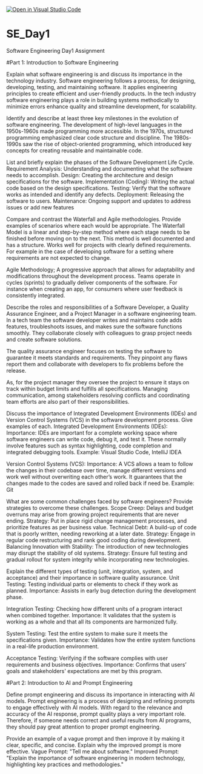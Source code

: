 [![Open in Visual Studio Code](https://classroom.github.com/assets/open-in-vscode-2e0aaae1b6195c2367325f4f02e2d04e9abb55f0b24a779b69b11b9e10269abc.svg)](https://classroom.github.com/online_ide?assignment_repo_id=15542303&assignment_repo_type=AssignmentRepo)
# SE_Day1
Software Engineering Day1 Assignment

#Part 1: Introduction to Software Engineering

Explain what software engineering is and discuss its importance in the technology industry.
Software engineering follows a process, for designing, developing, testing, and maintaining software. It applies engineering principles to create efficient and user-friendly products. In the tech industry software engineering plays a role in building systems methodically to minimize errors enhance quality and streamline development, for scalability.


Identify and describe at least three key milestones in the evolution of software engineering.
The development of high-level languages in the 1950s-1960s made programming more accessible. In the 1970s, structured programming emphasized clear code structure and discipline. The 1980s-1990s saw the rise of object-oriented programming, which introduced key concepts for creating reusable and maintainable code.

List and briefly explain the phases of the Software Development Life Cycle.
Requirement Analysis: Understanding and documenting what the software needs to accomplish.
Design: Creating the architecture and design specifications for the software.
Implementation (Coding): Writing the actual code based on the design specifications.
Testing: Verify that the software works as intended and identify any defects.
Deployment: Releasing the software to users.
Maintenance: Ongoing support and updates to address issues or add new features

Compare and contrast the Waterfall and Agile methodologies. Provide examples of scenarios where each would be appropriate.
The Waterfall Model is a linear and step-by-step method where each stage needs to be finished before moving on to the next. This method is well documented and has a structure. Works well for projects with clearly defined requirements.
For example in the case of developing software for a setting where requirements are not expected to change.

Agile Methodology;
A progressive approach that allows for adaptability and modifications throughout the development process. Teams operate in cycles (sprints) to gradually deliver components of the software.
For instance when creating an app, for consumers where user feedback is consistently integrated.

Describe the roles and responsibilities of a Software Developer, a Quality Assurance Engineer, and a Project Manager in a software engineering team.
In a tech team the software developer writes and maintains code adds features, troubleshoots issues, and makes sure the software functions smoothly. They collaborate closely with colleagues to grasp project needs and create software solutions.

The quality assurance engineer focuses on testing the software to guarantee it meets standards and requirements. They pinpoint any flaws report them and collaborate with developers to fix problems before the release.

As, for the project manager they oversee the project to ensure it stays on track within budget limits and fulfills all specifications. Managing communication, among stakeholders resolving conflicts and coordinating team efforts are also part of their responsibilities.

Discuss the importance of Integrated Development Environments (IDEs) and Version Control Systems (VCS) in the software development process. Give examples of each.
Integrated Development Environments (IDEs):
Importance: IDEs are important for a complete working space where software engineers can write code, debug it, and test it. These normally involve features such as syntax highlighting, code completion and integrated debugging tools.
Example: Visual Studio Code, IntelliJ IDEA

Version Control Systems (VCS):
Importance: A VCS allows a team to follow the changes in their codebase over time, manage different versions and work well without overwriting each other’s work. It guarantees that the changes made to the codes are saved and rolled back if need be.
Example: Git

What are some common challenges faced by software engineers? Provide strategies to overcome these challenges.
Scope Creep: Delays and budget overruns may arise from growing project requirements that are never ending.
Strategy: Put in place rigid change management processes, and prioritize features as per business value.
Technical Debt: A build-up of code that is poorly written, needing reworking at a later date.
Strategy: Engage in regular code restructuring and rank good coding during development.
Balancing Innovation with Stability: The introduction of new technologies may disrupt the stability of old systems.
Strategy: Ensure full testing and gradual rollout for system integrity while incorporating new technologies.

Explain the different types of testing (unit, integration, system, and acceptance) and their importance in software quality assurance.
Unit Testing: Testing individual parts or elements to check if they work as planned.
Importance: Assists in early bug detection during the development phase.

Integration Testing: Checking how different units of a program interact when combined together.
Importance: It validates that the system is working as a whole and that all its components are harmonized fully.

System Testing: Test the entire system to make sure it meets the specifications given.
Importance: Validates how the entire system functions in a real-life production environment.

Acceptance Testing: Verifying if the software complies with user requirements and business objectives.
Importance: Confirms that users’ goals and stakeholders' expectations are met by this program.

#Part 2: Introduction to AI and Prompt Engineering


Define prompt engineering and discuss its importance in interacting with AI models.
Prompt engineering is a process of designing and refining prompts to engage effectively with AI models. With regard to the relevance and accuracy of the AI response, prompt quality plays a very important role. Therefore, if someone needs correct and useful results from AI programs, they should pay great attention to proper prompt engineering.

Provide an example of a vague prompt and then improve it by making it clear, specific, and concise. Explain why the improved prompt is more effective.
Vague Prompt: "Tell me about software."
Improved Prompt: "Explain the importance of software engineering in modern technology, highlighting key practices and methodologies."
